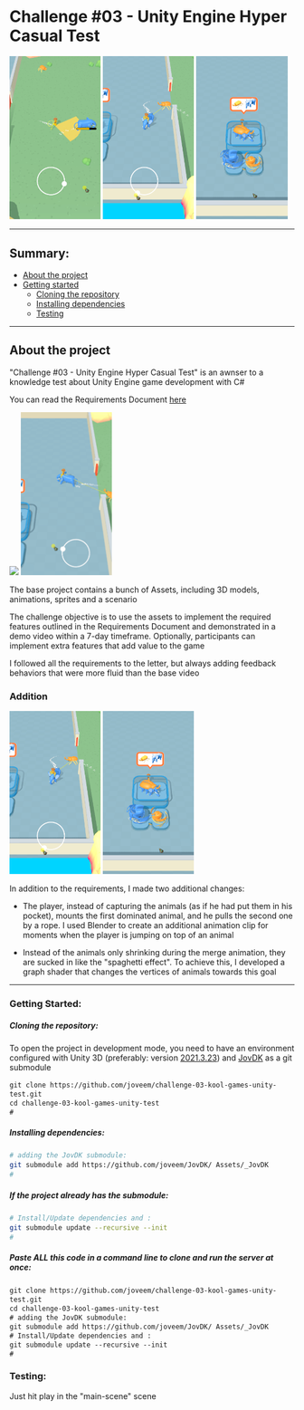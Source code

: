 #  Challenge #03 - Unity Engine Hyper Casual Test

<img src="documentation/readme/screenshots/230.png" width="32%"> <img src="documentation/readme/screenshots/507.png" width="32%"> <img src="documentation/readme/screenshots/1082.png" width="32%">

---
## Summary:

- [About the project](#about-the-project)
- [Getting started](#getting-started)
    - [Cloning the repository](#cloning-the-repository)
    - [Installing dependencies](#installing-dependencies)
    - [Testing](#testing)

---

## About the project

"Challenge #03 - Unity Engine Hyper Casual Test" is an awnser to a knowledge test about Unity Engine game development with C#

You can read the Requirements Document [here](documentation/readme/requirements/requirements.md)

<img src="documentation/readme/gifs/022-challenge-03-02-02.gif" width="32%"> <img src="documentation/readme/gifs/022-challenge-03-02-01.gif" width="32%">

The base project contains a bunch of Assets, including 3D models, animations, sprites and a scenario

The challenge objective is to use the assets to implement the required features outlined in the Requirements Document and demonstrated in a demo video within a 7-day timeframe. Optionally, participants can implement extra features that add value to the game

I followed all the requirements to the letter, but always adding feedback behaviors that were more fluid than the base video

### Addition

<img src="documentation/readme/screenshots/507.png" width="32%"> <img src="documentation/readme/screenshots/1082.png" width="32%">

In addition to the requirements, I made two additional changes:

- The player, instead of capturing the animals (as if he had put them in his pocket), mounts the first dominated animal, and he pulls the second one by a rope. I used Blender to create an additional animation clip for moments when the player is jumping on top of an animal

- Instead of the animals only shrinking during the merge animation, they are sucked in like the "spaghetti effect". To achieve this, I developed a graph shader that changes the vertices of animals towards this goal

---

### Getting Started:

##### Cloning the repository:

<!-- To open the project in development mode, you need to have an environment configured with [Yarn](https://yarnpkg.com/getting-started/install) -->
To open the project in development mode, you need to have an environment configured with Unity 3D (preferably: version [2021.3.23](https://unity.com/releases/editor/archive)) and [JovDK](https://github.com/joveem/JovDK) as a git submodule


``` 
git clone https://github.com/joveem/challenge-03-kool-games-unity-test.git
cd challenge-03-kool-games-unity-test
#
```

##### Installing dependencies:

``` sh
# adding the JovDK submodule:
git submodule add https://github.com/joveem/JovDK/ Assets/_JovDK
#
```

##### If the project already has the submodule:

``` sh
# Install/Update dependencies and :
git submodule update --recursive --init
#
```

##### Paste ALL this code in a command line to clone and run the server at once:

``` 
git clone https://github.com/joveem/challenge-03-kool-games-unity-test.git
cd challenge-03-kool-games-unity-test
# adding the JovDK submodule:
git submodule add https://github.com/joveem/JovDK/ Assets/_JovDK
# Install/Update dependencies and :
git submodule update --recursive --init
#
```

### Testing:

Just hit play in the "main-scene" scene
